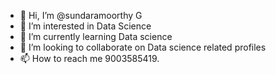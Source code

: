 - 👋 Hi, I’m @sundaramoorthy G
- 👀 I’m interested in Data Science
- 🌱 I’m currently learning Data science
- 💞️ I’m looking to collaborate on Data science related profiles
- 📫 How to reach me 9003585419.

<!---
sundaramoorthygsy/sundaramoorthygsy is a ✨ special ✨ repository because its `README.md` (this file) appears on your GitHub profile.
You can click the Preview link to take a look at your changes.
--->
